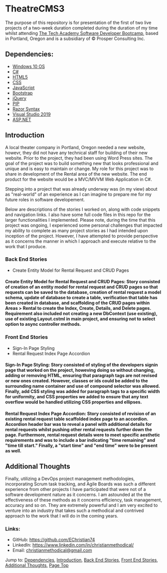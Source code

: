 # TheatreCMS3

The purpose of this repository is for presentation of the first of two live projects of a two-week duration completed during the duration of my time whilst attending [The Tech 
Academy Software Developer Bootcamp](https://www.learncodinganywhere.com/codingbootcamps), based in Portland, Oregon and is a subsidiary of © Prosper Consulting Inc.

## Dependencies:

* [Windows 10 OS](https://www.microsoft.com/en-us/software-download/)
* [C#](https://www.microsoft.com/en-us/download/details.aspx?id=7029)
* [HTML5](https://www.microsoft.com/en-us/p/html5-css-php-javascript/9nblggh08ltm?activetab=pivot:overviewtab)
* [CSS](https://www.microsoft.com/en-us/software-download/)
* [JavaScript](https://www.microsoft.com/en-us/software-download/)
* [Bootstrap](https://getbootstrap.com/docs/4.3/getting-started/download/)
* [jQuery](https://jquery.com/download/)
* [PIP](https://pip.pypa.io/en/stable/installation/)
* [Razor Syntax](https://www.nuget.org/packages/Microsoft.AspNet.Razor/)
* [Visual Studio 2019](https://visualstudio.microsoft.com/downloads/)
* [ASP.NET](https://dotnet.microsoft.com/en-us/apps/aspnet)



## Introduction

A local theater company in Portland, Oregon needed a new website, howevr, they did not have any technical staff for building of their new website.  Prior to the project, they had been using Word Press sites.  The goal of the project was to build something new that looks professional and unique and is easy to maintain or change.  My role for this project was to share in development of the Rental area of the new website.  The end product for the website would be a MVC/MVVM Web Application in C#.

Stepping into a project that was already underway was (in my view) about as "real-world" of an experience as I can imagine to prepare me for my future roles in software developement.  

Below are descriptions of the stories I worked on, along with code snippets and navigation links. I also have some full code files in this repo for the larger functionalities I implemented.  Please note, during the time that this project was ongoing, I experienced some personal challenges that impacted my ability to complete as many project stories as I had intended upon inception of the project.  However, I have attempted to provide perspective as it concerns the manner in which I approach and execute relative to the work that I produce. 

### Back End Stories
* Create Entity Model for Rental Request and CRUD Pages

#### Create Entity Model for Rental Request and CRUD Pages: Story consisted of creation of an entity model for rental request and CRUD pages so that requests can be saved to the database, creation of rental request a model schema, update of database to create a table, verification that table has been created in database, and scaffolding of the CRUD pages within Areas > Rental to create the Index, Create, Details, and Delete pages.  Requirement also included not creating a new DbContext (use existing), use of existing Layout.cstml in main project, and ensuring not to select option to async controller methods.


### Front End Stories
* Sign-In Page Styling
* Rental Request Index Page Accordion

#### Sign-In Page Styling: Story consisted of styling of the developers signin page that worked on the project, howeving doing so without changing, adding or removing HTML, ensuring that paragraph tags are not revised or new ones created.  However, classes or ids could be added to the surrounding name container and use of compound selector was allowed.  Finally, add CSS styling was added for paragraph tags to a specific width for uniformity, and CSS properties we added to ensure that any text overflow would be handled utilizing CSS properties and ellipses.
  
#### Rental Request Index Page Accordion: Story consisted of revision of an existing rental request table scaffolded index page to an accordion.  Accordion header bar was to reveal a panel with additional details for rental requests whilst pushing other rental requests further down the page.  Furthermore, rental request details were to meet specific aesthetic requirements and was to include a bar indicating "time remaining" and "time till start."  Finally, a "start time" and "end time" were to be present as well.


## Additional Thoughts

Finally, utilizing a DevOps project management methodologies, incorporating Scrum task tracking, and Agile Boards was such a different experience from other projects I have participated that were not of a software development nature as it concerns.  I am astounded at the the effectiveness of these methods as it concerns efficiency, task management, accuracy and so on.  They are extremely powerful and I am very excited to venture into an industry that takes such a methodical and contrived approach to the work that I will do in the coming years.   

### Links: 

* GitHub: <https://github.com/EChristian74>
* LinkedIn: <https://www.linkedin.com/in/christianmethodical/>
* Email: <christianmethodical@gmail.com>

Jump to: [Dependencies](#dependencies), [Introduction](#introduction), [Back End Stories](#back-end-stories), [Front End Stories](#front-end-stories), [Additional Thoughts](#additional-thoughts), [Page Top](#theatrecms3)
